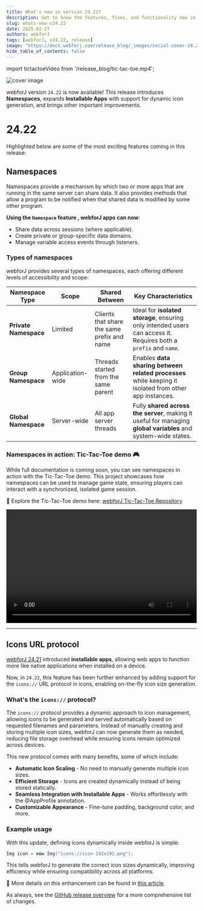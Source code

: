 ```yaml
---
title: What's new in version 24.22?
description: Get to know the features, fixes, and functionality new in webforJ version 24.22.
slug: whats-new-v24.22
date: 2025-02-27
authors: webforJ
tags: [webforJ, v24.22, release]
image: "https://docs.webforj.com/release_blog/_images/social-cover-24.22.png"
hide_table_of_contents: false
---
```


import tictactoeVideo from '/release_blog/tic-tac-toe.mp4';

![cover image](/release_blog/_images/24.22.png)

<!-- vale off -->
webforJ version `24.22` is now available! This release introduces **Namespaces**, expands **Installable Apps** with support for dynamic icon generation, and brings other important improvements.
<!-- vale on -->
<!-- truncate -->

# 24.22

Highlighted below are some of the most exciting features coming in this release:

## Namespaces

Namespaces provide a mechanism by which two or more apps that are running in the same server can share data. It also provides methods that allow a program to be notified when that shared data is modified by some other program.

**Using the `Namespace` feature , webforJ apps can now**:

- Share data across sessions (where applicable).
- Create private or group-specific data domains.
- Manage variable access events through listeners.

### Types of namespaces

webforJ provides several types of namespaces, each offering different levels of accessibility and scope:

| **Namespace Type**    | **Scope**          | **Shared Between**                    | **Key Characteristics** |
|----------------------|------------------|------------------------------------|-------------------------|
| **Private Namespace** | Limited         | Clients that share the same prefix and name | Ideal for **isolated storage**, ensuring only intended users can access it. Requires both a `prefix` and `name`. |
| **Group Namespace**   | Application-wide | Threads started from the same parent | Enables **data sharing between related processes** while keeping it isolated from other app instances. |
| **Global Namespace**  | Server-wide     | All app server threads      | Fully **shared across the server**, making it useful for managing **global variables** and system-wide states. |


### Namespaces in action: Tic-Tac-Toe demo 🎮

While full documentation is coming soon, you can see namespaces in action with the Tic-Tac-Toe demo. This project showcases how namespaces can be used to manage game state, ensuring players can interact with a synchronized, isolated game session.

🚀 Explore the Tic-Tac-Toe demo here:
[webforJ Tic-Tac-Toe Repository](https://github.com/webforj/webforj-tictactoe)

<video width="100%" height="300px" controls>
  <source src={tictactoeVideo} type="video/mp4" />
</video>

---

## Icons URL protocol

[webforJ 24.21](/blog/whats-new-v24.21) introduced **installable apps**, allowing web apps to function more like native applications when installed on a device. 

Now, in `24.22`, this feature has been further enhanced by adding support for the `icons://` URL protocol in icons, enabling on-the-fly icon size generation.

### What's the `icons://` protocol?
The `icons://` protocol provides a dynamic approach to icon management, allowing icons to be generated and served automatically based on requested filenames and parameters. Instead of manually creating and storing multiple icon sizes, webforJ can now generate them as needed, reducing file storage overhead while ensuring icons remain optimized across devices.

This new protocol comes with many benefits, some of which include:

- **Automatic Icon Scaling** - No need to manually generate multiple icon sizes.
- **Efficient Storage** - Icons are created dynamically instead of being stored statically.
- **Seamless Integration with Installable Apps** - Works effortlessly with the @AppProfile annotation.
- **Customizable Appearance** - Fine-tune padding, background color, and more.

### Example usage
With this update, defining icons dynamically inside webforJ is simple:

```java
Img icon = new Img("icons://icon-192x192.png");
```

This tells webforJ to generate the correct icon sizes dynamically, improving efficiency while ensuring compatibility across all platforms.

🔗 More details on this enhancement can be found in [this article](/docs/managing-resources/assets-protocols#the-icons-protocol).


As always, see the [GitHub release overview](https://github.com/webforj/webforj/releases/tag/24.22) for a more comprehensive list of changes. 